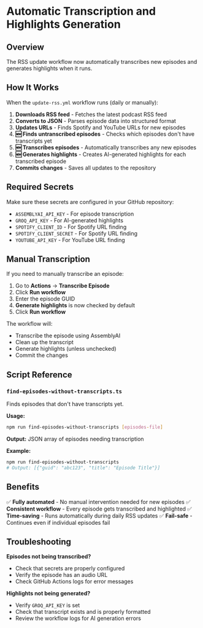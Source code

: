 # Automatic Transcription and Highlights Generation

## Overview

The RSS update workflow now automatically transcribes new episodes and generates highlights when it runs.

## How It Works

When the `update-rss.yml` workflow runs (daily or manually):

1. **Downloads RSS feed** - Fetches the latest podcast RSS feed
2. **Converts to JSON** - Parses episode data into structured format
3. **Updates URLs** - Finds Spotify and YouTube URLs for new episodes
4. **🆕 Finds untranscribed episodes** - Checks which episodes don't have transcripts yet
5. **🆕 Transcribes episodes** - Automatically transcribes any new episodes
6. **🆕 Generates highlights** - Creates AI-generated highlights for each transcribed episode
7. **Commits changes** - Saves all updates to the repository

## Required Secrets

Make sure these secrets are configured in your GitHub repository:

- `ASSEMBLYAI_API_KEY` - For episode transcription
- `GROQ_API_KEY` - For AI-generated highlights
- `SPOTIFY_CLIENT_ID` - For Spotify URL finding
- `SPOTIFY_CLIENT_SECRET` - For Spotify URL finding
- `YOUTUBE_API_KEY` - For YouTube URL finding

## Manual Transcription

If you need to manually transcribe an episode:

1. Go to **Actions** → **Transcribe Episode**
2. Click **Run workflow**
3. Enter the episode GUID
4. **Generate highlights** is now checked by default
5. Click **Run workflow**

The workflow will:

- Transcribe the episode using AssemblyAI
- Clean up the transcript
- Generate highlights (unless unchecked)
- Commit the changes

## Script Reference

### `find-episodes-without-transcripts.ts`

Finds episodes that don't have transcripts yet.

**Usage:**

```bash
npm run find-episodes-without-transcripts [episodes-file]
```

**Output:** JSON array of episodes needing transcription

**Example:**

```bash
npm run find-episodes-without-transcripts
# Output: [{"guid": "abc123", "title": "Episode Title"}]
```

## Benefits

✅ **Fully automated** - No manual intervention needed for new episodes
✅ **Consistent workflow** - Every episode gets transcribed and highlighted
✅ **Time-saving** - Runs automatically during daily RSS updates
✅ **Fail-safe** - Continues even if individual episodes fail

## Troubleshooting

**Episodes not being transcribed?**

- Check that secrets are properly configured
- Verify the episode has an audio URL
- Check GitHub Actions logs for error messages

**Highlights not being generated?**

- Verify `GROQ_API_KEY` is set
- Check that transcript exists and is properly formatted
- Review the workflow logs for AI generation errors
